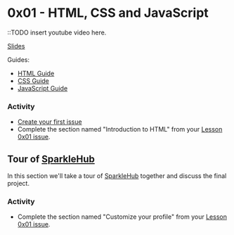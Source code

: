 # 0x01 - HTML, CSS and JavaScript

::TODO insert youtube video here.

[Slides](./slides.html)

Guides:

* [HTML Guide](../../guides/html.html)
* [CSS Guide](../../guides/css.html)
* [JavaScript Guide](../../guides/javascript.html)

### Activity

* [Create your first issue](/guides/github.html#issues)
* Complete the section named "Introduction to HTML" from your [Lesson 0x01 issue][lesson_one_issue].

## Tour of [SparkleHub][sparklehub]

In this section we'll take a tour of [SparkleHub][sparklehub] together and discuss the
final project.

### Activity

* Complete the section named "Customize your profile" from your [Lesson 0x01 issue][lesson_one_issue].

[sparklehub]: https://sparklehub.herokuapp.com/
[lesson_one_issue]: https://github.com/issues/assigned

